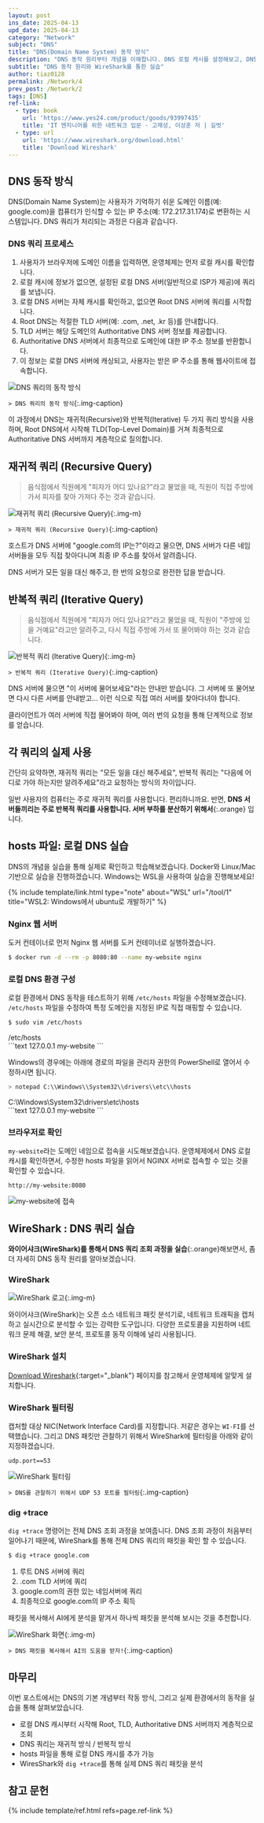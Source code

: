 ```yaml
---
layout: post
ins_date: 2025-04-13
upd_date: 2025-04-13
category: "Network"
subject: "DNS"
title: "DNS(Domain Name System) 동작 방식"
description: "DNS 동작 원리부터 개념을 이해합니다. DNS 로컬 캐시를 설정해보고, DNS 쿼리 과정을 와어어샤크(WireShark)를 통해서 직접 관찰해보겠습니다."
subtitle: "DNS 동작 원리와 WireShark를 통한 실습"
author: tiaz0128
permalink: /Network/4
prev_post: /Network/2
tags: [DNS]
ref-link:
  - type: book
    url: 'https://www.yes24.com/product/goods/93997435'
    title: 'IT 엔지니어를 위한 네트워크 입문 - 고재성, 이상훈 저 | 길벗'
  - type: url
    url: 'https://www.wireshark.org/download.html'
    title: 'Download Wireshark'
---
```


## DNS 동작 방식

DNS(Domain Name System)는 사용자가 기억하기 쉬운 도메인 이름(예: google.com)을 컴퓨터가 인식할 수 있는 IP 주소(예: 172.217.31.174)로 변환하는 시스템입니다. DNS 쿼리가 처리되는 과정은 다음과 같습니다.

### DNS 쿼리 프로세스

1. 사용자가 브라우저에 도메인 이름을 입력하면, 운영체제는 먼저 로컬 캐시를 확인합니다.
2. 로컬 캐시에 정보가 없으면, 설정된 로컬 DNS 서버(일반적으로 ISP가 제공)에 쿼리를 보냅니다.
3. 로컬 DNS 서버는 자체 캐시를 확인하고, 없으면 Root DNS 서버에 쿼리를 시작합니다.
4. Root DNS는 적절한 TLD 서버(예: .com, .net, .kr 등)를 안내합니다.
5. TLD 서버는 해당 도메인의 Authoritative DNS 서버 정보를 제공합니다.
6. Authoritative DNS 서버에서 최종적으로 도메인에 대한 IP 주소 정보를 반환합니다.
7. 이 정보는 로컬 DNS 서버에 캐싱되고, 사용자는 받은 IP 주소를 통해 웹사이트에 접속합니다.

![DNS 쿼리의 동작 방식](/assets/img/content/Network/004/001.webp)

`> DNS 쿼리의 동작 방식`{:.img-caption}

이 과정에서 DNS는 재귀적(Recursive)와 반복적(Iterative) 두 가지 쿼리 방식을 사용하며, Root DNS에서 시작해 TLD(Top-Level Domain)를 거쳐 최종적으로 Authoritative DNS 서버까지 계층적으로 질의합니다.

## 재귀적 쿼리 (Recursive Query)

> 음식점에서 직원에게 "피자가 어디 있나요?"라고 물었을 때, 직원이 직접 주방에 가서 피자를 찾아 가져다 주는 것과 같습니다.

![재귀적 쿼리 (Recursive Query)](/assets/img/content/Network/004/006.webp){:.img-m}

`> 재귀적 쿼리 (Recursive Query)`{:.img-caption}

호스트가 DNS 서버에 "google.com의 IP는?"이라고 물으면, DNS 서버가 다른 네임 서버들을 모두 직접 찾아다니며 최종 IP 주소를 찾아서 알려줍니다.

DNS 서버가 모든 일을 대신 해주고, 한 번의 요청으로 완전한 답을 받습니다.

## 반복적 쿼리 (Iterative Query)

> 음식점에서 직원에게 "피자가 어디 있나요?"라고 물었을 때, 직원이 "주방에 있을 거예요"라고만 알려주고, 다시 직접 주방에 가서 또 물어봐야 하는 것과 같습니다.

![반복적 쿼리 (Iterative Query)](/assets/img/content/Network/004/007.webp){:.img-m}

`> 반복적 쿼리 (Iterative Query)`{:.img-caption}

DNS 서버에 물으면 "이 서버에 물어보세요"라는 안내만 받습니다. 그 서버에 또 물어보면 다시 다른 서버를 안내받고... 이런 식으로 직접 여러 서버를 찾아다녀야 합니다.

클라이언트가 여러 서버에 직접 물어봐야 하며, 여러 번의 요청을 통해 단계적으로 정보를 얻습니다.

## 각 쿼리의 실제 사용

간단히 요약하면, 재귀적 쿼리는 "모든 일을 대신 해주세요", 반복적 쿼리는 "다음에 어디로 가야 하는지만 알려주세요"라고 요청하는 방식의 차이입니다.

일반 사용자의 컴퓨터는 주로 재귀적 쿼리를 사용합니다. 편리하니까요. 반면, **DNS 서버들끼리는 주로 반복적 쿼리를 사용합니다. 서버 부하를 분산하기 위해서**{:.orange} 입니다.

## hosts 파일: 로컬 DNS 실습

DNS의 개념을 실습을 통해 실제로 확인하고 학습해보겠습니다. Docker와 Linux/Mac 기반으로 실습을 진행하겠습니다. Windows는 WSL을 사용하여 실습을 진행해보세요!

{% include template/link.html
  type="note"
  about="WSL"
  url="/tool/1"
  title="WSL2: Windows에서 ubuntu로 개발하기"
%}

### Nginx 웹 서버

도커 컨테이너로 먼저 Nginx 웹 서버를 도커 컨테이너로 실행하겠습니다.

```bash
$ docker run -d --rm -p 8080:80 --name my-website nginx
```

### 로컬 DNS 환경 구성

로컬 환경에서 DNS 동작을 테스트하기 위해 `/etc/hosts` 파일을 수정해보겠습니다. `/etc/hosts` 파일을 수정하여 특정 도메인을 지정된 IP로 직접 매핑할 수 있습니다.

```bash
$ sudo vim /etc/hosts
```

<div class="file-name">/etc/hosts</div>
```text
127.0.0.1 my-website
```

Windows의 경우에는 아래에 경로의 파일을 관리자 권한의 PowerShell로 열어서 수정하시면 됩니다.

```bash
> notepad C:\\Windows\\System32\\drivers\\etc\\hosts
```

<div class="file-name">C:\Windows\System32\drivers\etc\hosts</div>
```text
127.0.0.1 my-website
```

### 브라우저로 확인

`my-website`라는 도메인 네임으로 접속을 시도해보겠습니다. 운영체제에서 DNS 로컬 캐시를 확인하면서, 수정한 hosts 파일을 읽어서 NGINX 서버로 접속할 수 있는 것을 확인할 수 있습니다.

```text
http://my-website:8080
```

![my-website에 접속](/assets/img/content/Network/004/002.webp)

## WireShark : DNS 쿼리 실습

**와이어샤크(WireShark)를 통해서 DNS 쿼리 조회 과정을 실습**{:.orange}해보면서, 좀더 자세히 DNS 동작 원리를 알아보겠습니다.

### WireShark

![WireShark 로고](/assets/img/content/Network/004/004.webp){:.img-m}

와이어샤크(WireShark)는 오픈 소스 네트워크 패킷 분석기로, 네트워크 트래픽을 캡처하고 실시간으로 분석할 수 있는 강력한 도구입니다. 다양한 프로토콜을 지원하며 네트워크 문제 해결, 보안 분석, 프로토콜 동작 이해에 널리 사용됩니다.

### WireShark 설치

[Download Wireshark](https://www.wireshark.org/download.html){:target="_blank"} 페이지를 참고해서 운영체제에 알맞게 설치합니다.

### WireShark 필터링

캡처할 대상 NIC(Network Interface Card)를 지정합니다. 저같은 경우는 `WI-FI`를 선택했습니다. 그리고 DNS 패킷만 관찰하기 위해서 WireShark에 필터링을 아래와 같이 지정하겠습니다.

```text
udp.port==53
```

![WireShark 필터링](/assets/img/content/Network/004/003.webp)

`> DNS를 관찰하기 위해서 UDP 53 포트를 필터링`{:.img-caption}

### dig +trace

`dig +trace` 명령어는 전체 DNS 조회 과정을 보여줍니다. DNS 조회 과정이 처음부터 일어나기 때문에, WireShark를 통해 전체 DNS 쿼리의 패킷을 확인 할 수 있습니다.

```bash
$ dig +trace google.com
```

1. 루트 DNS 서버에 쿼리
2. .com TLD 서버에 쿼리
3. google.com의 권한 있는 네임서버에 쿼리
4. 최종적으로 google.com의 IP 주소 획득

패킷을 복사해서 AI에게 분석을 맡겨서 하나씩 패킷을 분석해 보시는 것을 추천합니다.

![WireShark 화면](/assets/img/content/Network/004/005.webp){:.img-m}

`> DNS 패킷을 복사해서 AI의 도움을 받자!`{:.img-caption}

## 마무리

이번 포스트에서는 DNS의 기본 개념부터 작동 방식, 그리고 실제 환경에서의 동작을 실습을 통해 살펴보았습니다.

- 로컬 DNS 캐시부터 시작해 Root, TLD, Authoritative DNS 서버까지 계층적으로 조회
- DNS 쿼리는 재귀적 방식 / 반복적 방식
- hosts 파일을 통해 로컬 DNS 캐시를 추가 가능
- WiresShark와 `dig +trace`를 통해 실제 DNS 쿼리 패킷을 분석

## 참고 문헌

{% include template/ref.html refs=page.ref-link %}
